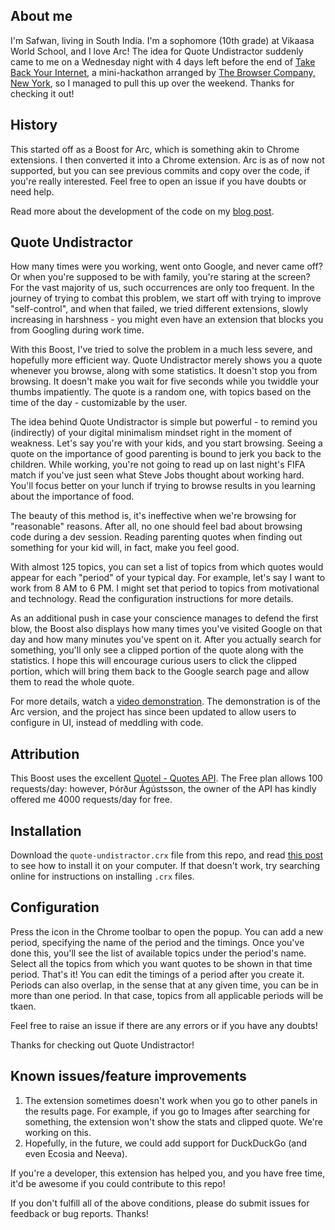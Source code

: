 ## About me

I'm Safwan, living in South India. I'm a sophomore (10th grade) at Vikaasa World School, and I love Arc! The idea for
Quote Undistractor suddenly came to me on a Wednesday night with 4 days left before the end
of [Take Back Your Internet](https://browserinc.notion.site/Guidelines-Take-Back-Your-Internet-18865fe8aa084fae8dff4c8975dcdeeb),
a mini-hackathon arranged by [The Browser Company, New York](https://thebrowser.company/), so I managed to pull this up
over the weekend. Thanks for checking it out!

## History

This started off as a Boost for Arc, which is something akin to Chrome extensions. I then converted it into a Chrome
extension. Arc is as of now not supported, but you can see previous commits and copy over the code, if you're really
interested. Feel free to open an issue if you have doubts or need help.

Read more about the development of the code on my [blog post](https://safwansamsudeen.medium.com/quote-undistractor-101151a8f79c).

## Quote Undistractor

How many times were you working, went onto Google, and never came off? Or when you're supposed to be with family, you're
staring at the screen? For the vast majority of us, such occurrences are only too frequent. In the journey of trying to
combat this problem, we start off with trying to improve "self-control", and when that failed, we tried different
extensions, slowly increasing in harshness - you might even have an extension that blocks you from Googling during work
time.

With this Boost, I've tried to solve the problem in a much less severe, and hopefully more efficient way. Quote
Undistractor merely shows you a quote whenever you browse, along with some statistics. It doesn't stop you from
browsing. It doesn't make you wait for five seconds while you twiddle your thumbs impatiently. The quote is a random
one, with topics based on the time of the day - customizable by the user.

The idea behind Quote Undistractor is simple but powerful - to remind you (indirectly) of your digital minimalism
mindset right in the moment of weakness. Let's say you're with your kids, and you start browsing. Seeing a quote on the
importance of good parenting is bound to jerk you back to the children. While working, you're not going to read up on
last night's FIFA match if you've just seen what Steve Jobs thought about working hard. You'll focus better on your
lunch if trying to browse results in you learning about the importance of food.

The beauty of this method is, it's ineffective when we're browsing for "reasonable" reasons. After all, no one should
feel bad about browsing code during a dev session. Reading parenting quotes when finding out something for your kid
will, in fact, make you feel good.

With almost 125 topics, you can set a list of topics from which quotes would appear for each "period" of your typical
day. For example, let's say I want to work from 8 AM to 6 PM. I might set that period to topics from motivational and
technology. Read the configuration instructions for more details.

As an additional push in case your conscience manages to defend the first blow, the Boost also displays how many times
you've visited Google on that day and how many minutes you've spent on it. After you actually search for something,
you'll only see a clipped portion of the quote along with the statistics. I hope this will encourage curious users to
click the clipped portion, which will bring them back to the Google search page and allow them to read the whole quote.

For more details, watch a [video demonstration](https://app.box.com/s/868otooovb86u6lagl6scwxgbocs666q). The
demonstration is of the Arc version, and the project has since been updated to allow users to configure in UI, instead
of meddling with code.

## Attribution

This Boost uses the excellent [Quotel - Quotes API](https://rapidapi.com/skjaldbaka17/api/quotel-quotes). The Free plan
allows 100 requests/day: however, Þórður Ágústsson, the owner of the API has kindly offered me 4000 requests/day for
free.

## Installation

Download the `quote-undistractor.crx` file from this repo, and read [this post](https://www.howtogeek.com/120743/how-to-install-extensions-from-outside-the-chrome-web-store/) to see how to install it on your computer. If that doesn't work, try searching online for instructions on installing `.crx` files.

## Configuration

Press the icon in the Chrome toolbar to open the popup. You can add a new period, specifying the name of the period and
the timings. Once you've done this, you'll see the list of available topics under the period's name. Select all the
topics from which you want quotes to be shown in that time period. That's it! You can edit the timings of a period after
you create it. Periods can also overlap, in the sense that at any given time, you can be in more than one period. In
that case, topics from all applicable periods will be tkaen.

Feel free to raise an issue if there are any errors or if you have any doubts!

Thanks for checking out Quote Undistractor!

## Known issues/feature improvements

1. The extension sometimes doesn't work when you go to other panels in the results page. For example, if you go to
   Images after searching for something, the extension won't show the stats and clipped quote. We're working on this.
2. Hopefully, in the future, we could add support for DuckDuckGo (and even Ecosia and Neeva).

If you're a developer, this extension has helped you, and you have free time, it'd be awesome if you could contribute to
this repo!

If you don't fulfill all of the above conditions, please do submit issues for feedback or bug reports. Thanks!
